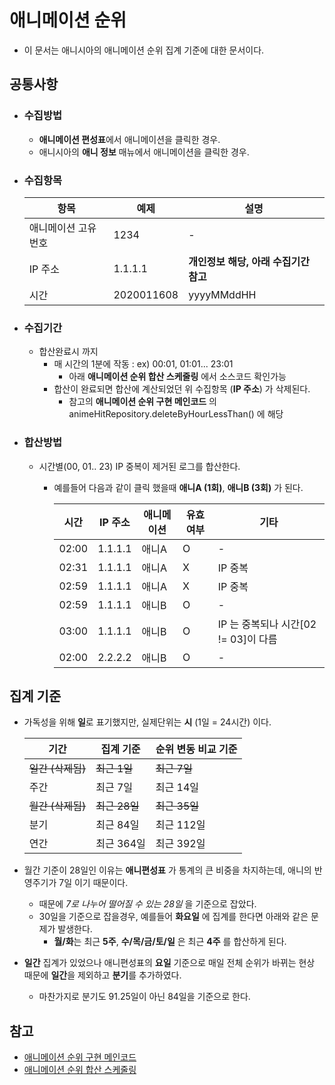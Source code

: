 # 애니메이션 순위
- 이 문서는 애니시아의 애니메이션 순위 집계 기준에 대한 문서이다.

## 공통사항
- ### 수집방법
  - **애니메이션 편성표**에서 애니메이션을 클릭한 경우.
  - 애니시아의 **애니 정보** 매뉴에서 애니메이션을 클릭한 경우.
- ### 수집항목
  |항목|예제|설명|
  |-|-|-|
  |애니메이션 고유번호|1234|-|
  |IP 주소|1.1.1.1| **개인정보 해당, 아래 수집기간 참고** |
  |시간|2020011608|yyyyMMddHH|
- ### 수집기간
  - 합산완료시 까지
    - 매 시간의 1분에 작동 : ex) 00:01, 01:01... 23:01
      - 아래 **애니메이션 순위 합산 스케줄링** 에서 소스코드 확인가능
    - 합산이 완료되면 합산에 계산되었던 위 수집항목 (**IP 주소**) 가 삭제된다.
      - 참고의 **애니메이션 순위 구현 메인코드** 의 animeHitRepository.deleteByHourLessThan() 에 해당
- ### 합산방법
  - 시간별(00, 01.. 23) IP 중복이 제거된 로그를 합산한다.
    - 예를들어 다음과 같이 클릭 했을때 **애니A (1회)**, **애니B (3회)** 가 된다. 
    
        |시간|IP 주소|애니메이션|유효여부|기타|
        |-|-|-|-|-|
        |02:00|1.1.1.1|애니A|O|-|
        |02:31|1.1.1.1|애니A|X|IP 중복|
        |02:59|1.1.1.1|애니A|X|IP 중복|
        |02:59|1.1.1.1|애니B|O|-|
        |03:00|1.1.1.1|애니B|O|IP 는 중복되나 시간[02 != 03]이 다름|
        |02:00|2.2.2.2|애니B|O|-|

## 집계 기준
- 가독성을 위해 **일**로 표기했지만, 실제단위는 **시** (1일 = 24시간) 이다.

  |기간|집계 기준|순위 변동 비교 기준|
  |-|-|-|
  |~~일간 (삭제됨)~~|~~최근 1일~~|~~최근 7일~~|
  |주간|최근 7일|최근 14일|
  |~~월간 (삭제됨)~~|~~최근 28일~~|~~최근 35일~~|
  |분기|최근 84일|최근 112일|
  |연간|최근 364일|최근 392일|
- 월간 기준이 28일인 이유는 **애니편성표** 가 통계의 큰 비중을 차지하는데, 애니의 반영주기가 7일 이기 때문이다.
  - 때문에 _7로 나누어 떨어질 수 있는 28일_ 을 기준으로 잡았다.
  - 30일을 기준으로 잡을경우, 예를들어 **화요일** 에 집계를 한다면 아래와 같은 문제가 발생한다.
    - **월/화**는 최근 **5주**, **수/목/금/토/일** 은 최근 **4주** 를 합산하게 된다.
- **일간** 집계가 있었으나 애니편성표의 **요일** 기준으로 매일 전체 순위가 바뀌는 현상 때문에 **일간**을 제외하고 **분기**를 추가하였다.
    - 마찬가지로 분기도 91.25일이 아닌 84일을 기준으로 한다.
    
## 참고
- [애니메이션 순위 구현 메인코드](https://github.com/anissia-net/anissia-core/blob/master/src/main/kotlin/anissia/domain/anime/core/service/UpdateAnimeRankService.kt)
- [애니메이션 순위 합산 스케줄링](https://github.com/anissia-net/anissia-core/blob/master/src/main/kotlin/anissia/infrastructure/configuration/ScheduleConfiguration.kt)
